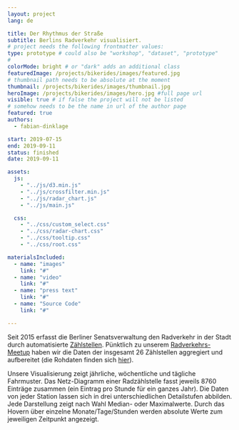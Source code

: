 ```yaml
---
layout: project
lang: de

title: Der Rhythmus der Straße
subtitle: Berlins Radverkehr visualisiert.
# project needs the following frontmatter values:
type: prototype # could also be "workshop", "dataset", "prototype"
#
colorMode: bright # or "dark" adds an additional class
featuredImage: /projects/bikerides/images/featured.jpg
# thumbnail path needs to be absolute at the moment
thumbnail: /projects/bikerides/images/thumbnail.jpg
heroImage: /projects/bikerides/images/hero.jpg #full page url
visible: true # if false the project will not be listed
# somehow needs to be the name in url of the author page
featured: true
authors:
  - fabian-dinklage

start: 2019-07-15
end: 2019-09-11
status: finished
date: 2019-09-11

assets:
  js:
    - "../js/d3.min.js"
    - "../js/crossfilter.min.js"
    - "../js/radar_chart.js"
    - "../js/main.js"

  css:
    - "../css/custom_select.css"
    - "../css/radar-chart.css"
    - "../css/tooltip.css"
    - "../css/root.css"

materialsIncluded:
  - name: "images"
    link: "#"
  - name: "video"
    link: "#"
  - name: "press text"
    link: "#"
  - name: "Source Code"
    link: "#"

---
```


Seit 2015 erfasst die Berliner Senatsverwaltung den Radverkehr in der Stadt durch automatisierte [Zählstellen](https://www.stadtentwicklung.berlin.de/aktuell/pressebox/archiv_volltext.shtml?arch_1609/nachricht6200.html). Pünktlich zu unserem [Radverkehrs-Meetup](https://www.technologiestiftung-berlin.de/de/veranstaltungen/beitrag/radverkehr-40/Fahrrad-Meetup) haben wir die Daten der insgesamt 26 Zählstellen aggregiert und aufbereitet (die Rohdaten finden sich [hier](https://data.technologiestiftung-berlin.de/dataset/radverkehrsmengen)).

Unsere Visualisierung zeigt jährliche, wöchentliche und tägliche Fahrmuster. Das Netz-Diagramm einer Radzählstelle fasst jeweils 8760 Einträge zusammen (ein Eintrag pro Stunde für ein ganzes Jahr). Die Daten von jeder Station lassen sich in drei unterschiedlichen Detailstufen abbilden. Jede Darstellung zeigt nach Wahl Median- oder Maximalwerte. Durch das Hovern über einzelne Monate/Tage/Stunden werden absolute Werte zum jeweiligen Zeitpunkt angezeigt.

<div class="example-chart-wrapper" id="Woche-example"></div>
<div class="example-chart-wrapper" id="Monat-example"></div>
<div class="special-section line-chart-wrapper" style="overflow: visible;"></div>
<div class="special-section polar-chart-wrapper" style="overflow: visible;"></div>
<div class="example-chart-wrapper" id="Wochentage-example"></div>
<div class="example-chart-wrapper" id="Wochenenden-example"></div>
